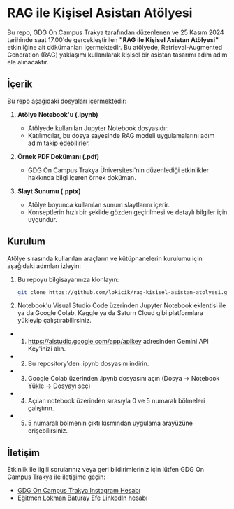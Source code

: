 # RAG ile Kişisel Asistan Atölyesi  

Bu repo, GDG On Campus Trakya tarafından düzenlenen ve 25 Kasım 2024 tarihinde saat 17.00'de gerçekleştirilen **"RAG ile Kişisel Asistan Atölyesi"** etkinliğine ait dökümanları içermektedir. Bu atölyede, Retrieval-Augmented Generation (RAG) yaklaşımı kullanılarak kişisel bir asistan tasarımı adım adım ele alınacaktır.  

## İçerik  

Bu repo aşağıdaki dosyaları içermektedir:  

1. **Atölye Notebook'u (.ipynb)**  
   - Atölyede kullanılan Jupyter Notebook dosyasıdır.  
   - Katılımcılar, bu dosya sayesinde RAG modeli uygulamalarını adım adım takip edebilirler.  

2. **Örnek PDF Dokümanı (.pdf)** 
   - GDG On Campus Trakya Üniversitesi'nin düzenlediği etkinlikler hakkında bilgi içeren örnek doküman.  

3. **Slayt Sunumu (.pptx)**  
   - Atölye boyunca kullanılan sunum slaytlarını içerir.  
   - Konseptlerin hızlı bir şekilde gözden geçirilmesi ve detaylı bilgiler için uygundur.  

## Kurulum  

Atölye sırasında kullanılan araçların ve kütüphanelerin kurulumu için aşağıdaki adımları izleyin:  

1. Bu repoyu bilgisayarınıza klonlayın:  
   ```bash  
   git clone https://github.com/lokicik/rag-kisisel-asistan-atolyesi.git

2. Notebook'u Visual Studio Code üzerinden Jupyter Notebook eklentisi ile ya da Google Colab, Kaggle ya da Saturn Cloud gibi platformlara yükleyip çalıştırabilirsiniz.
- 1. https://aistudio.google.com/app/apikey adresinden Gemini API Key'inizi alın.
- 2. Bu repository'den .ipynb dosyasını indirin.
- 3. Google Colab üzerinden .ipynb dosyasını açın (Dosya -> Notebook Yükle -> Dosyayı seç)
- 4. Açılan notebook üzerinden sırasıyla 0 ve 5 numaralı bölmeleri çalıştırın.
- 5. 5 numaralı bölmenin çıktı kısmından uygulama arayüzüne erişebilirsiniz.


## İletişim
Etkinlik ile ilgili sorularınız veya geri bildirimleriniz için lütfen GDG On Campus Trakya ile iletişime geçin:

* [GDG On Campus Trakya Instagram Hesabı](https://www.instagram.com/gdgoncampustu/)
* [Eğitmen Lokman Baturay Efe LinkedIn hesabı](https://www.linkedin.com/in/lokmanefe/)

